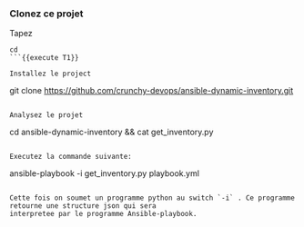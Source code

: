 ###  Clonez ce projet
Tapez 
```
cd 
```{{execute T1}}

Installez le project 
```
git clone https://github.com/crunchy-devops/ansible-dynamic-inventory.git
```{{execute T1}}

Analysez le projet
```
cd ansible-dynamic-inventory && cat get_inventory.py 
```{{execute T1}}

Executez la commande suivante: 
```
ansible-playbook -i get_inventory.py playbook.yml
```{{execute T1}}

Cette fois on soumet un programme python au switch `-i` . Ce programme retourne une structure json qui sera 
interpretee par le programme Ansible-playbook. 
 